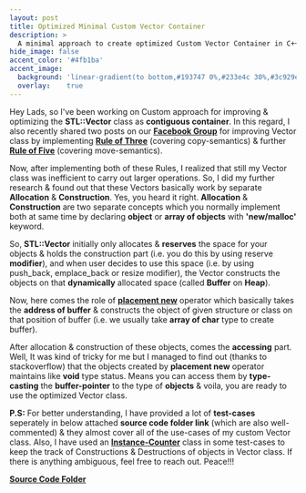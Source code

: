 ```yaml
---
layout: post
title: Optimized Minimal Custom Vector Container
description: >
  A minimal approach to create optimized Custom Vector Container in C++, covering 'Rule of Five' & implementing the concept of 'Mapping Objects on Dynamically Allocated Buffer'.
hide_image: false
accent_color: '#4fb1ba'
accent_image:
  background: 'linear-gradient(to bottom,#193747 0%,#233e4c 30%,#3c929e 50%,#d5d5d4 70%,#cdccc8 100%)'
  overlay:    true
---
```


<body>
    <div>
        <p>
            Hey Lads, so I've been working on Custom approach for improving & optimizing the <b>STL::Vector</b> class as
            <b>contiguous container</b>. In this regard, I also recently shared two posts on our
            <a href="https://www.facebook.com/groups/450885176097764" target="_blank"><b>Facebook Group</b></a>
            for improving Vector class by implementing <a href="/assets/blog_material/Rule_of_Three.pdf"><b>Rule of
                    Three</b></a> (covering copy-semantics)
            & further <a href="https://www.internalpointers.com/post/c-rvalue-references-and-move-semantics-beginners"
                target="_blank"><b>Rule of Five</b></a>
            (covering move-semantics).
        </p>
        <p>
            Now, after implementing both of these Rules, I realized that still my Vector class was inefficient to carry
            out larger operations.
            So, I did my further research & found out that these Vectors basically work by separate <b>Allocation</b> &
            <b>Construction</b>.
            Yes, you heard it right. <b>Allocation</b> & <b>Construction</b> are two separate concepts which you
            normally implement both
            at same time by declaring <b>object</b> or <b>array of objects</b> with <b>'new/malloc'</b> keyword.
        </p>
        <p>
            So, <b>STL::Vector</b> initially only allocates & <b>reserves</b> the space for your objects & holds the
            construction part
            (i.e. you do this by using reserve <b>modifier</b>), and when user decides to use this space
            (i.e. by using push_back, emplace_back or resize modifier), the Vector constructs the objects on that
            <b>dynamically</b>
            allocated space (called <b>Buffer</b> on <b>Heap</b>).
        </p>
        <p>
            Now, here comes the role of <a href="https://www.geeksforgeeks.org/placement-new-operator-cpp"
                target="_blank"><b>placement new</b></a>
            operator which basically takes the <b>address of buffer</b> & constructs the object of given structure or
            class on that position of buffer
            (i.e. we usually take <b>array of char</b> type to create buffer).
        </p>
        <p>
            After allocation & construction of these objects, comes the <b>accessing</b> part. Well, It was kind of
            tricky for me
            but I managed to find out (thanks to stackoverflow) that the objects created by <b>placement new</b>
            operator maintains
            like <b>void</b> type status. Means you can access them by <b>type-casting</b> the <b>buffer-pointer</b> to
            the type of
            <b>objects</b> & voila, you are ready to use the optimized Vector class.
        </p>
        <p>
            <b>P.S:</b> For better understanding, I have provided a lot of <b>test-cases</b> seperately in below
            attached <b>source code folder link</b>
            (which are also well-commented) & they almost cover all of the use-cases of my custom Vector class.
            Also, I have used an <a href="https://tristanbrindle.com/posts/beware-copies-initializer-list"
                target="_blank"><b>Instance-Counter</b></a>
            class in some test-cases to keep the track of Constructions & Destructions of objects in Vector class.
            If there is anything ambiguous, feel free to reach out. Peace!!!
        </p>
        <a href="https://github.com/HypertextAssassin0273/Data_Structures_in_Cpp/tree/main/MY_DS_LIBRARY/Contiguous_Structures"
            target="_blank"><b>Source Code Folder</b></a>
    </div>
</body>
